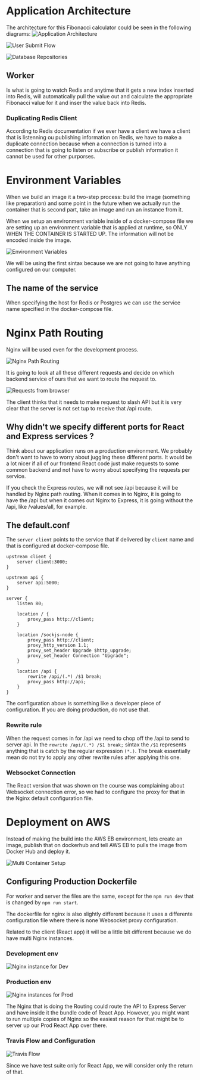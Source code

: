 # Application Architecture

The architecture for this Fibonacci calculator could be seen in the following diagrams:
![Application Architecture](/docs/images/architecture-01.png)

![User Submit Flow](/docs/images/user-submit-flow.png)

![Database Repositories](/docs/images/information-repositories.png)

## Worker
Is what is going to watch Redis and anytime that it gets a new index inserted into Redis, will automatically pull the value out and calculate the appropriate Fibonacci value for it and inser the value back into Redis.

### Duplicating Redis Client

According to Redis documentation if we ever have a client we have a client that is listenning ou publishing information on Redis, we have to make a duplicate connection because when a connection is turned into a connection that is going to listen or subscribe or publish information it cannot be used for other purporses.

# Environment Variables

When we build an image it a two-step process: build the image (something like preparation) and some point in the future when we actually run the container that is second part, take an image and run an instance from it.

When we setup an environment variable inside of a docker-compose file we are setting up an environment variable that is applied at runtime, so ONLY WHEN THE CONTAINER IS STARTED UP.
The information will not be encoded inside the image.

![Environment Variables](/docs/images/env-variables.png)

We will be using the first sintax because we are not going to have anything configured on our computer.

## The name of the service

When specifying the host for Redis or Postgres we can use the service name specified in the docker-compose file.

# Nginx Path Routing

Nginx will be used even for the development process.

![Nginx Path Routing](/docs/images/nginx-path-routing-01.png)

 It is going to look at all these different requests and decide on which backend service of ours that we want to route the request to.

![Requests from browser](/docs/images/nginx-path-routing-02.png)

The client thinks that it needs to make request to slash API but it is very clear that the server is not set tup to receive that /api route.

## Why didn't we specify different ports for React and Express services ?

Think about our application runs on a production environment. We probably don't want to have to worry about juggling these different ports. It would be a lot nicer if all of our frontend React code just make requests to some common backend and not have to worry about specifying the requests per service.

If you check the Express routes, we will not see /api because it will be handled by Nginx path routing.
When it comes in to Nginx, it is going to have the /api but when it comes out Nginx to Express, it is going without the /api, like /values/all, for example.

## The default.conf

The `server client` points to the service that if delivered by `client` name and that is configured at docker-compose file.

```
upstream client {
    server client:3000;
}

upstream api {
    server api:5000;
}

server {
    listen 80;

    location / {
        proxy_pass http://client;
    }

    location /sockjs-node {
        proxy_pass http://client;
        proxy_http_version 1.1;
        proxy_set_header Upgrade $http_upgrade;
        proxy_set_header Connection "Upgrade";
    }

    location /api {
        rewrite /api/(.*) /$1 break;
        proxy_pass http://api;
    }
}
```

The configuration above is something like a developer piece of configuration. If you are doing production, do not use that.

### Rewrite rule

When the request comes in for /api we need to chop off the /api to send to server api.
In the `rewrite /api/(.*) /$1 break;` sintax the `/$1` represents anything that is catch by the regular expression `(*.)`.
The break essentially mean do not try to apply any other rewrite rules after applying this one.

### Websocket Connection

The React version that was shown on the course was complaining about Websocket connection error, so we had to configure the proxy for that in the Nginx default configuration file.

# Deployment on AWS

Instead of making the build into the AWS EB environment, lets create an image, publish that on dockerhub and tell AWS EB to pulls the image from Docker Hub and deploy it.

![Multi Container Setup](/docs/images/multi-container-aws.png)

## Configuring Production Dockerfile

For worker and server the files are the same, except for the `npm run dev` that is changed by `npm run start`.

The dockerfile for nginx is also slightly different because it uses a differente configuration file where there is none Websocket proxy configuration.

Related to the client (React app) it will be a little bit different because we do have multi Nginx instances.

### Development env
![Nginx instance for Dev](/docs/images/multi-nginx-instances-01.png)

### Production env
![Nginx instances for Prod](/docs/images/multi-nginx-instances-02.png)

The Nginx that is doing the Routing could route the API to Express Server and have inside it the bundle code of React App. However, you might want to run multiple copies of Nginx so the easiest reason for that might be to server up our Prod React App over there.

### Travis Flow and Configuration

![Travis Flow](/docs/images/travis-flow.png)

Since we have test suite only for React App, we will consider only the return of that.


